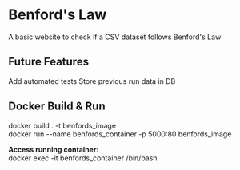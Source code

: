 # Benford's Law

A basic website to check if a CSV dataset follows Benford's Law

## Future Features

Add automated tests
Store previous run data in DB

## Docker Build & Run

docker build . -t benfords_image  
docker run --name benfords_container -p 5000:80 benfords_image

**Access running container:**  
docker exec -it benfords_container /bin/bash
